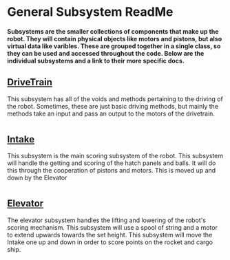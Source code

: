  General Subsystem ReadMe
======

<h4> Subsystems are the smaller collections of components that make up the robot. They will contain physical objects like motors and pistons, but also virtual data like varibles. These are grouped together in a single class, so they can be used and accessed throughout the code. Below are the individual subsystems and a link to their more specific docs. </h4> 

## [DriveTrain](Docs/Drivetrain.md)
This subsystem has all of the voids and methods pertaining to the driving of the robot. Sometimes, these are just basic driving methods, but mainly the methods take an input and pass an output to the motors of the drivetrain.

#

## [Intake](Docs/Intake.md)
This subsystem is the main scoring subsystem of the robot. This subsystem will handle the getting and scoring of the hatch panels and balls. It will do this through the cooperation of pistons and motors. This is moved up and down by the Elevator

#

## [Elevator](Docs/Elevator.md)
The elevator subsystem handles the lifting and lowering of the robot's scoring mechanism. This subsystem will use a spool of string and a motor to extend upwards towards the set height. This subsystem will move the Intake one up and down in order to score points on the rocket and cargo ship.
